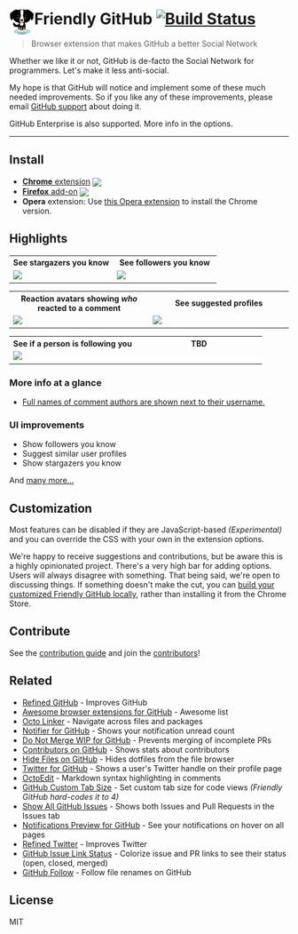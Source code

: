 # <img src="source/icon.png" width="45" align="left"> Friendly GitHub [![Build Status](https://travis-ci.org/Hermanya/friendly-github.svg?branch=master)](https://travis-ci.org/Hermanya/friendly-github)

[link-cws]: https://chrome.google.com/webstore/detail/friendly-github/phnhnfjginnlmbjlcdnjoochcceapfjb "Version published on Chrome Web Store"
[link-amo]: https://addons.mozilla.org/en-US/firefox/addon/friendly-github "Version published on Mozilla Add-ons"
[link-travis]: https://travis-ci.org/hermanya/friendly-github

> Browser extension that makes GitHub a better Social Network

Whether we like it or not, GitHub is de-facto the Social Network for programmers. Let's make it less anti-social.

My hope is that GitHub will notice and implement some of these much needed improvements. So if you like any of these improvements, please email [GitHub support](mailto:support@github.com) about doing it.

GitHub Enterprise is also supported. More info in the options.

---

## Install

- [**Chrome** extension][link-cws] [<img valign="middle" src="https://img.shields.io/chrome-web-store/v/phnhnfjginnlmbjlcdnjoochcceapfjb.svg?label=%20">][link-cws]
- [**Firefox** add-on][link-amo] [<img valign="middle" src="https://img.shields.io/amo/v/friendly-github.svg?label=%20">][link-amo]
- **Opera** extension: Use [this Opera extension](https://addons.opera.com/en/extensions/details/download-chrome-extension-9/) to install the Chrome version.

## Highlights

<table>
	<tr>
		<th width="50%">
			See stargazers you know
		</th>
		<th width="50%">
			See followers you know
		</th>
	</tr>
	<tr><!-- Prevent zebra stripes --></tr>
	<tr>
		<td>
			<img src="https://user-images.githubusercontent.com/2906365/42515985-09dba7ac-842b-11e8-8832-8b2c058361b3.png">
		</td>
		<td>
			<img
			src="https://user-images.githubusercontent.com/2906365/42515984-09c57392-842b-11e8-9a30-5a33f8e7f944.png">
		</td>
	</tr>
</table>

<table>
	<tr>
		<th width="50%">
			Reaction avatars showing <i>who</i> reacted to a comment
		</th>
		<th width="50%">
			See suggested profiles
		</th>
	</tr>
	<tr><!-- Prevent zebra stripes --></tr>
	<tr>
		<td>
			<img src="https://user-images.githubusercontent.com/1402241/34438653-f66535a4-ecda-11e7-9406-2e1258050cfa.png">
		</td>
		<td>
			<img
			src="https://user-images.githubusercontent.com/2906365/42515983-09b3a9e6-842b-11e8-8c7f-84102468c2f4.png">
		</td>
	</tr>
</table>

<table>
	<tr>
		<th width="50%">
			See if a person is following you
		</th>
		<th width="50%">
			TBD
		</th>
	</tr>
	<tr><!-- Prevent zebra stripes --></tr>
	<tr>
		<td>
			<img src="https://user-images.githubusercontent.com/2906365/45518390-491a7380-b77f-11e8-8bda-bda43b263caa.png">
		</td>
		<td>
			<img/>
		</td>
	</tr>
</table>




### More info at a glance

- [Full names of comment authors are shown next to their username.](https://cloud.githubusercontent.com/assets/170270/16172068/0a67b98c-3580-11e6-92f0-6fc930ee17d1.png)

### UI improvements

- Show followers you know
- Suggest similar user profiles
- Show stargazers you know

And [many more…](source/content.css)

## Customization

Most features can be disabled if they are JavaScript-based *(Experimental)* and you can override the CSS with your own in the extension options.

We're happy to receive suggestions and contributions, but be aware this is a highly opinionated project. There's a very high bar for adding options. Users will always disagree with something. That being said, we're open to discussing things. If something doesn't make the cut, you can [build your customized Friendly GitHub locally](contributing.md#workflow), rather than installing it from the Chrome Store.

## Contribute

See the [contribution guide](contributing.md) and join the [contributors](https://github.com/hermanya/friendly-github/graphs/contributors)!

## Related

- [Refined GitHub](https://github.com/sindresorhus/refined-github) - Improves GitHub
- [Awesome browser extensions for GitHub](https://github.com/stefanbuck/awesome-browser-extensions-for-github) - Awesome list
- [Octo Linker](https://github.com/octo-linker/chrome-extension/) - Navigate across files and packages
- [Notifier for GitHub](https://github.com/sindresorhus/notifier-for-github-chrome) - Shows your notification unread count
- [Do Not Merge WIP for GitHub](https://github.com/sanemat/do-not-merge-wip-for-github) - Prevents merging of incomplete PRs
- [Contributors on GitHub](https://github.com/hzoo/contributors-on-github) - Shows stats about contributors
- [Hide Files on GitHub](https://github.com/sindresorhus/hide-files-on-github) - Hides dotfiles from the file browser
- [Twitter for GitHub](https://github.com/bevacqua/twitter-for-github) - Shows a user's Twitter handle on their profile page
- [OctoEdit](https://github.com/DrewML/OctoEdit) - Markdown syntax highlighting in comments
- [GitHub Custom Tab Size](https://github.com/lukechilds/github-custom-tab-size) - Set custom tab size for code views *(Friendly GitHub hard-codes it to 4)*
- [Show All GitHub Issues](https://github.com/sindresorhus/show-all-github-issues) - Shows both Issues and Pull Requests in the Issues tab
- [Notifications Preview for GitHub](https://github.com/tanmayrajani/notifications-preview-github) - See your notifications on hover on all pages
- [Refined Twitter](https://github.com/sindresorhus/refined-twitter) - Improves Twitter
- [GitHub Issue Link Status](https://github.com/bfred-it/github-issue-link-status) - Colorize issue and PR links to see their status (open, closed, merged)
- [GitHub Follow](https://github.com/staff0rd/github-follow-extension) - Follow file renames on GitHub

## License

MIT
